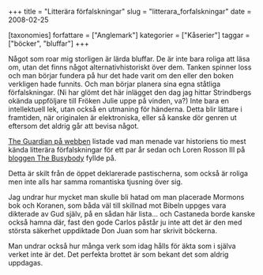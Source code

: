 +++
title = "Litterära förfalskningar"
slug = "litterara_forfalskningar"
date = 2008-02-25

[taxonomies]
forfattare = ["Anglemark"]
kategorier = ["Kåserier"]
taggar = ["böcker", "bluffar"]
+++

Något som roar mig storligen är lärda bluffar. De är inte bara roliga att läsa om, utan det finns något alternativhistoriskt över dem. Tanken spinner loss och man börjar fundera på hur det hade varit om den eller den boken verkligen hade funnits. Och man börjar planera sina egna ståtliga förfalskningar. (Ni har glömt det här inlägget den dag jag hittar Strindbergs okända uppföljare till Fröken Julie uppe på vinden, va?) Inte bara en intellektuell lek, utan också en utmaning för händerna. Detta blir lättare i framtiden, när originalen är elektroniska, eller så kanske dör genren ut eftersom det aldrig går att bevisa något.

<a href="http://books.guardian.co.uk/news/articles/0,6109,594060,00.html" title="Teh Grauniad">The Guardian på webben</a> listade vad man menade var historiens tio mest kända litterära förfalskningar för ett par år sedan och Loren Rosson III på <a href="http://lorenrosson.blogspot.com/2005/10/top-20-literary-hoaxes.html" title="The Busybody">bloggen The Busybody</a> fyllde på.

Detta är skilt från de öppet deklarerade pastischerna, som också är roliga men inte alls har samma romantiska tjusning över sig.

Jag undrar hur mycket man skulle bli hatad om man placerade Mormons bok och Koranen, som båda väl till skillnad mot Bibeln uppges vara dikterade av Gud själv, på en sådan här lista... och Castaneda borde kanske också hamna där, fast den gode Carlos påstår ju inte att det är den med största säkerhet uppdiktade Don Juan som har skrivit böckerna.

Man undrar också hur många verk som idag hålls för äkta som i själva verket inte är det. Det perfekta brottet är som bekant det som aldrig uppdagas.
